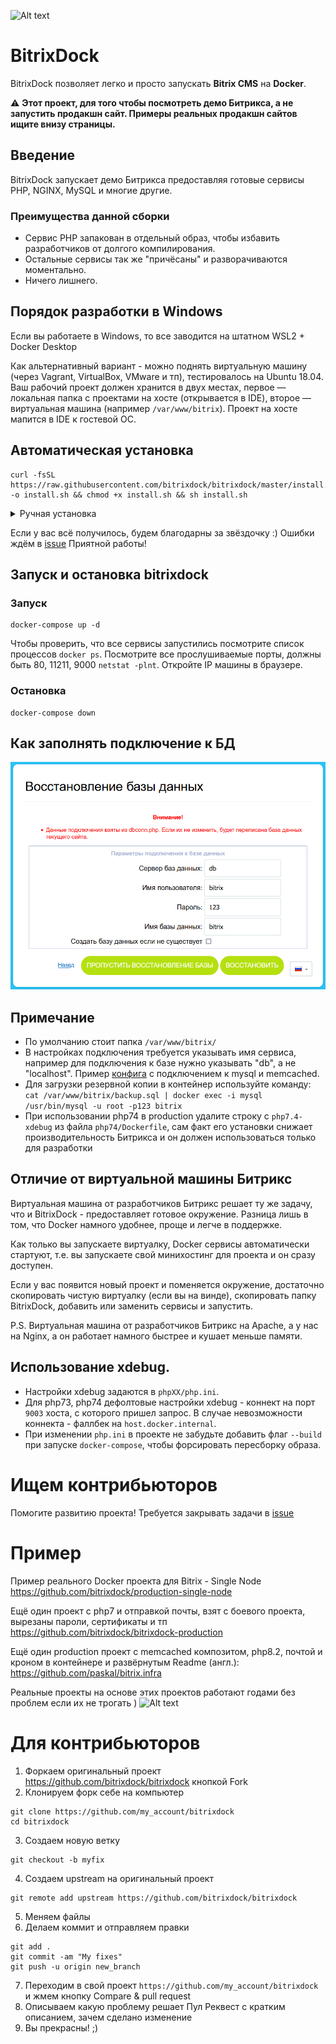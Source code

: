 ![Alt text](assets/logo.jpg?raw=true "BitrixDock")

# BitrixDock
BitrixDock позволяет легко и просто запускать **Bitrix CMS** на **Docker**.

:warning: **Этот проект, для того чтобы посмотреть демо Битрикса, а не запустить продакшн сайт. Примеры реальных продакшн сайтов ищите внизу страницы.**


## Введение
BitrixDock запускает демо Битрикса предоставляя готовые сервисы PHP, NGINX, MySQL и многие другие.

### Преимущества данной сборки
- Сервис PHP запакован в отдельный образ, чтобы избавить разработчиков от долгого компилирования.
- Остальные сервисы так же "причёсаны" и разворачиваются моментально.
- Ничего лишнего.

## Порядок разработки в Windows
Если вы работаете в Windows, то все заводится на штатном WSL2 + Docker Desktop

Как альтернативный вариант - можно поднять виртуальную машину (через Vagrant, VirtualBox, VMware и тп), тестировалось на Ubuntu 18.04.
Ваш рабочий проект должен хранится в двух местах, первое — локальная папка с проектами на хосте (открывается в IDE), второе — виртуальная машина
(например ```/var/www/bitrix```). Проект на хосте мапится в IDE к гостевой OC.

## Автоматическая установка
```
curl -fsSL https://raw.githubusercontent.com/bitrixdock/bitrixdock/master/install.sh -o install.sh && chmod +x install.sh && sh install.sh
```

<details><summary>Ручная установка</summary>
<p>

## Ручная установка
#### Зависимости
- Git
```
apt-get update && apt-get install -y git
```
- Docker & Docker-Compose
```
cd /usr/local/src && wget -qO- https://get.docker.com/ | sh && \
curl -L "https://github.com/docker/compose/releases/download/1.29.2/docker-compose-$(uname -s)-$(uname -m)" -o /usr/local/bin/docker-compose && \
chmod +x /usr/local/bin/docker-compose && \
echo "alias dc='docker-compose'" >> ~/.bash_aliases && \
source ~/.bashrc
```

### Папки и файл Битрикс
```
mkdir -p /var/www/bitrix && \
cd /var/www/bitrix && \
wget https://www.1c-bitrix.ru/download/scripts/bitrixsetup.php && \
cd /var/www/ && \
git clone https://github.com/bitrixdock/bitrixdock.git && \
cd /var/ && chmod -R 775 www/ && chown -R root:www-data www/ && \
cd /var/www/bitrixdock
```

### Выполните настройку окружения

Скопируйте файл `.env_template` в `.env`

```
cp -f .env_template .env
```
⚠ Если у вас мак, удалите строчку `/etc/localtime:/etc/localtime/:ro` из docker-compose.yml

По умолчанию используется nginx, php 7.4, mysql. Настройки можно изменить в файле ```.env```. Также можно задать путь к каталогу с сайтом и параметры базы данных MySQL.


```
COMPOSE_PROJECT_NAME=bitrixdock  # Имя проекта. Используется для наименования контейнеров
PHP_VERSION=php74                # Версия php
WEB_SERVER_TYPE=nginx            # Веб-сервер nginx/apache
DB_SERVER_TYPE=mysql             # Сервер базы данных mysql/percona
MYSQL_DATABASE=bitrix            # Имя базы данных
MYSQL_USER=bitrix                # Пользователь базы данных
MYSQL_PASSWORD=123               # Пароль для доступа к базе данных
MYSQL_ROOT_PASSWORD=123          # Пароль для пользователя root от базы данных
INTERFACE=0.0.0.0                # На данный интерфейс будут проксироваться порты
SITE_PATH=/var/www/bitrix        # Путь к директории Вашего сайта

```
</p>
</details>

Если у вас всё получилось, будем благодарны за звёздочку :)
Ошибки ждём в [issue](https://github.com/bitrixdock/bitrixdock/issues)
Приятной работы!

## Запуск и остановка bitrixdock
### Запуск
```
docker-compose up -d
```
Чтобы проверить, что все сервисы запустились посмотрите список процессов ```docker ps```.
Посмотрите все прослушиваемые порты, должны быть 80, 11211, 9000 ```netstat -plnt```.
Откройте IP машины в браузере.

### Остановка
```
docker-compose down
```
## Как заполнять подключение к БД
![db](https://raw.githubusercontent.com/bitrixdock/bitrixdock/master/assets/db.png)

## Примечание
- По умолчанию стоит папка ```/var/www/bitrix/```
- В настройках подключения требуется указывать имя сервиса, например для подключения к базе нужно указывать "db", а не "localhost". Пример [конфига](configs/.settings.php) с подключением к mysql и memcached.
- Для загрузки резервной копии в контейнер используйте команду: ```cat /var/www/bitrix/backup.sql | docker exec -i mysql /usr/bin/mysql -u root -p123 bitrix```
- При использовании php74 в production удалите строку с `php7.4-xdebug` из файла `php74/Dockerfile`, сам факт его установки снижает производительность Битрикса и он должен использоваться только для разработки

## Отличие от виртуальной машины Битрикс
Виртуальная машина от разработчиков Битрикс решает ту же задачу, что и BitrixDock - предоставляет готовое окружение. Разница лишь в том, что Docker намного удобнее, проще и легче в поддержке.

Как только вы запускаете виртуалку, Docker сервисы автоматически стартуют, т.е. вы запускаете свой минихостинг для проекта и он сразу доступен.

Если у вас появится новый проект и поменяется окружение, достаточно скопировать чистую виртуалку (если вы на винде), скопировать папку BitrixDock, добавить или заменить сервисы и запустить.

P.S.
Виртуальная машина от разработчиков Битрикс на Apache, а у нас на Nginx, а он работает намного быстрее и кушает меньше памяти.

## Использование xdebug.

- Настройки xdebug задаются в `phpXX/php.ini`.
- Для php73, php74 дефолтовые настройки xdebug - коннект на порт `9003` хоста, с которого пришел запрос. В случае невозможности коннекта - фаллбек на `host.docker.internal`.
- При изменении `php.ini` в проекте не забудьте добавить флаг `--build` при запуске `docker-compose`, чтобы форсировать пересборку образа.


# Ищем контрибьюторов
Помогите развитию проекта! Требуется закрывать задачи в [issue](https://github.com/bitrixdock/bitrixdock/issues)

# Пример
Пример реального Docker проекта для Bitrix - Single Node
https://github.com/bitrixdock/production-single-node

Ещё один проект с php7 и отправкой почты, взят с боевого проекта, вырезаны пароли, сертификаты и тп
https://github.com/bitrixdock/bitrixdock-production

Ещё один production проект с memcached композитом, php8.2, почтой и кроном в контейнере и развёрнутым Readme (англ.):
https://github.com/paskal/bitrix.infra

Реальные проекты на основе этих проектов работают годами без проблем если их не трогать )
![Alt text](assets/Clip2net_200727170318.png?raw=true "BitrixDock")

# Для контрибьюторов
1. Форкаем оригинальный проект https://github.com/bitrixdock/bitrixdock кнопкой Fork
2. Клонируем форк себе на компьютер
```
git clone https://github.com/my_account/bitrixdock
cd bitrixdock
```
3. Создаем новую ветку
```
git checkout -b myfix
```
4. Создаем upstream на оригинальный проект
```
git remote add upstream https://github.com/bitrixdock/bitrixdock
```
5. Меняем файлы
6. Делаем коммит и отправляем правки
```
git add .
git commit -am "My fixes"
git push -u origin new_branch
```
7. Переходим в свой проект ```https://github.com/my_account/bitrixdock``` и жмем кнопку Compare & pull request
8. Описываем какую проблему решает Пул Реквест с кратким описанием, зачем сделано изменение
9. Вы прекрасны! ;)





